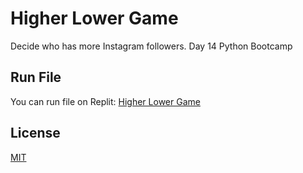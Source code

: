 # Higher Lower Game

Decide who has more Instagram followers. Day 14 Python Bootcamp


## Run File
You can run file on Replit:
[Higher Lower Game](https://replit.com/@megler/Day14-Higher-Lower-Game)

## License
[MIT](https://choosealicense.com/licenses/mit/)
